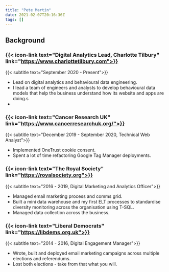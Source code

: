 ```yaml
---
title: "Pete Martin"
date: 2021-02-07T20:16:36Z
tags: []
---
```


## Background

### {{< icon-link text="Digital Analytics Lead, Charlotte Tilbury" link="https://www.charlottetilbury.com">}}

{{< subtitle text="September 2020 - Present">}}

* Lead on digital analytics and behavioural data engineering.
* I lead a team of engineers and analysts to develop behavioural data models that help the business understand how its website and apps are doing.s 
* 

### {{< icon-link text="Cancer Research UK" link="https://www.cancerresearchuk.org/">}}

{{< subtitle text="December 2019 - September 2020, Technical Web Analyst">}}

* Implemented OneTrust cookie consent.
* Spent a lot of time refactoring Google Tag Manager deployments.

### {{< icon-link text="The Royal Society" link="https://royalsociety.org">}}

{{< subtitle text="2016 - 2019, Digital Marketing and Analytics Officer">}}

* Managed email marketing process and comms grid.
* Built a mini data warehouse and my first ELT processes to standardise diversity monitoring across the organisation using T-SQL.
* Managed data collection across the business.

### {{< icon-link text="Liberal Democrats" link="https://libdems.org.uk">}}

{{< subtitle text="2014 - 2016, Digital Engagement Manager">}}

* Wrote, built and deployed email marketing campaigns across multiple elections and referendums. 
* Lost both elections - take from that what you will.
